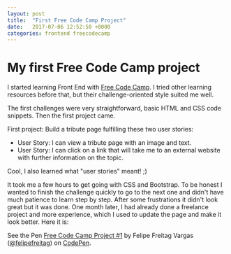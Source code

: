 ```yaml
---
layout: post
title:  "First Free Code Camp Project"
date:   2017-07-06 12:52:50 +0000
categories: frontend freecodecamp 
---
```


# My first Free Code Camp project

I started learning Front End with [Free Code Camp](https://www.freecodecamp.com). I tried other learning resources before that, but their challenge-oriented style suited me well.

The first challenges were very straightforward, basic HTML and CSS code snippets. Then the first project came.

First project: Build a tribute page fulfilling these two user stories:
+ User Story: I can view a tribute page with an image and text.
+ User Story: I can click on a link that will take me to an external website with further information on the topic.

Cool, I also learned what "user stories" meant! ;)

It took me a few hours to get going with CSS and Bootstrap. To be honest I wanted to finish the challenge quickly to go to the next one and didn't have much patience to learn step by step. After some frustrations it didn't look great but it was done. One month later, I had already done a freelance project and more experience, which I used to update the page and make it look better. Here it is:

<p data-height="265" data-theme-id="0" data-slug-hash="oWqMRY" data-default-tab="result" data-user="felipefreitag" data-embed-version="2" data-pen-title="Free Code Camp Project #1" class="codepen">See the Pen <a href="https://codepen.io/felipefreitag/pen/oWqMRY/">Free Code Camp Project #1</a> by Felipe Freitag Vargas (<a href="https://codepen.io/felipefreitag">@felipefreitag</a>) on <a href="https://codepen.io">CodePen</a>.</p>
<script async="async" src="https://production-assets.codepen.io/assets/embed/ei.js"> </script>

